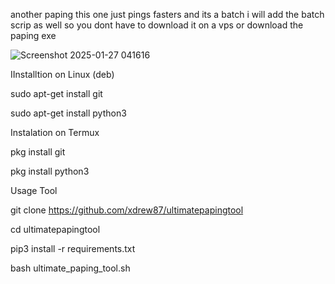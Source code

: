 another paping this one just pings fasters and its a batch i will add the batch scrip as well 
so you dont have to download it on a vps or download the paping exe 


![Screenshot 2025-01-27 041616](https://github.com/user-attachments/assets/26fda565-de67-441b-ae95-6954c6142f0c)



IInstalltion on Linux (deb)

sudo apt-get install git

sudo apt-get install python3

Instalation on Termux

pkg install git

pkg install python3

Usage Tool

git clone https://github.com/xdrew87/ultimatepapingtool

cd ultimatepapingtool

pip3 install -r requirements.txt

bash ultimate_paping_tool.sh
